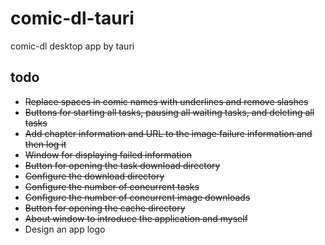 # comic-dl-tauri

comic-dl desktop app by tauri

## todo

* ~~Replace spaces in comic names with underlines and remove slashes~~
* ~~Buttons for starting all tasks, pausing all waiting tasks, and deleting all tasks~~
* ~~Add chapter information and URL to the image failure information and then log it~~
* ~~Window for displaying failed information~~
* ~~Button for opening the task download directory~~
* ~~Configure the download directory~~
* ~~Configure the number of concurrent tasks~~
* ~~Configure the number of concurrent image downloads~~
* ~~Button for opening the cache directory~~
* ~~About window to introduce the application and myself~~
* Design an app logo
